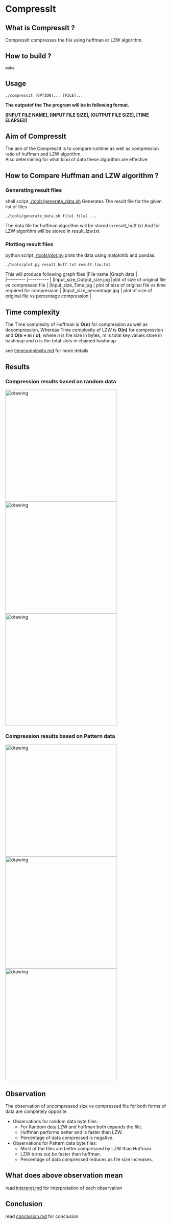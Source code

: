 # CompressIt

## What is CompressIt ?
CompressIt compresses the file using huffman or LZW algorithm. 

## How to build ?
```shell
make
```

## Usage
```shell
./compressit [OPTION]... [FILE]...
```  
<strong> The outputof the The program will be in following format.

\[INPUT FILE NAME], \[INPUT FILE SIZE], \[OUTPUT FILE SIZE], \[TIME ELAPSED] </strong>


## Aim of CompressIt 
The aim of the CompressIt is to compare runtime as well as compression ratio
of huffman and LZW algorithm.  
Also determining for what kind of data these algorithm are effective


## How to Compare Huffman and LZW algorithm ?

### Generating result files  
shell script [./tools/generate_data.sh](tools/generate_data.sh) Generates The result file for the given list of files
```shell
./tools/generate_data.sh file1 file2 ...
```
The data file for huffman algorithm will be stored in result_huff.txt
And for LZW algorithm will be stored in result_lzw.txt

### Plotting result files  
python script [./tools/plot.py](tools/plot.py) plots the data using matplotlib and pandas.
```shell
./tools/plot.py result_huff.txt result_lzw.txt
``` 

This will produce following graph files
|File name						|Graph data														 |	
|---------						|----------														 |
|Input_size_Output_size.jpg  	 |plot of size of original file vs compressed file   			   	|
|Input_size_Time.jpg			 | plot of size of original file vs time required for compression	|
|Input_size_percentage.jpg 		 | plot of size of original file vs percentage compression 			|

## Time complexity 
The Time complexity of Huffman is **O(n)** for compression as well as decompression, Whereas Time complexity of LZW is **O(n)** for compression and **O(n + m / _&alpha;_)**, where *n* is file size in bytes, *m* is total key:values store in hashmap and *_&alpha;_* is the total slots in chained hashmap 

see [timecomplexity.md](timecomplexity.md) for more details




## Results

### Compression results based on random data
<img src="results/randomdata/Input_size_Output_size.jpg" alt="drawing" name="uncompressed size vs compressed size" width="350"/>
<img src="results/randomdata/Input_size_Time.jpg" alt="drawing" name="uncompressed size vs Time" width="350"/>
<img src="results/randomdata/Input_size_percentage.jpg" alt="drawing" name="uncompressed size vs percentage" width="350"/>

### Compression results based on Pattern data
<img src="results/patterndata/Input_size_Output_size.jpg" alt="drawing" name="uncompressed vs compressed" width="350"/>
<img src="results/patterndata/Input_size_Time.jpg" alt="drawing" name="uncompressed vs Time" width="350"/>
<img src="results/patterndata/Input_size_percentage.jpg" alt="drawing" name="uncompressed size vs percentage" width="350"/>

## Observation
The observation of uncompressed size vs compressed file for both forms of data are completely opposite.
* Observations for random data byte files:
	* For Random data LZW and huffman both expands the file. 
	* Huffman performs better and is faster than LZW.
	* Percentage of data compressed is negative.
* Observations for Pattern data byte files:
	* Most of the files are better compressed by LZW than Huffman.
	* LZW turns out be faster than huffman. 
	* Percentage of data compressed reduces as file size increases.

## What does above observation mean
read [interpret.md](./results/interpret.md) for interpretation of each observation

## Conclusion
read [conclusion.md](./results/conclusion.md) for conclusion




















